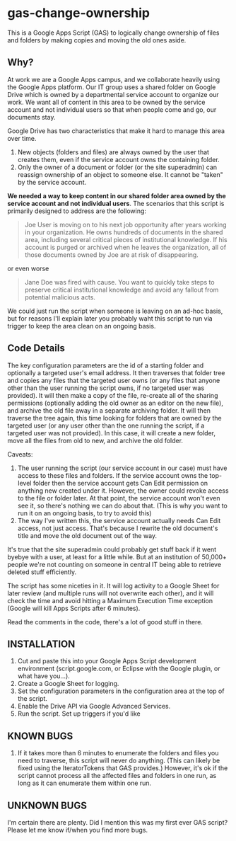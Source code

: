 # gas-change-ownership

This is a Google Apps Script (GAS) to logically change ownership of files and folders by making copies and moving the old ones aside.

## Why? 

At work we are a Google Apps campus, and we collaborate heavily using the Google Apps platform. Our IT group uses a shared folder on Google Drive which is owned by a departmental service account to organize our work. We want all of content in this area to be owned by the service account and not individual users so that when people come and go, our documents stay. 

Google Drive has two characteristics that make it hard to manage this area over time.

1. New objects (folders and files) are always owned by the user that creates them, even if the service account owns the containing folder. 
2. Only the owner of a document or folder (or the site superadmin) can reassign ownership of an object to someone else.  It cannot be "taken" by the service account. 

__We needed a way to keep content in our shared folder area owned by the service account and not individual users__. The scenarios that this script is primarily designed to address are the following:

> Joe User is moving on to his next job opportunity after years working in your organization. He owns hundreds of documents in the
> shared area, including several critical pieces of institutional knowledge. If his account is purged or archived when he leaves the
> organization, all of those documents owned by Joe are at risk of disappearing.

or even worse

> Jane Doe was fired with cause.  You want to quickly take steps to preserve critical institutional knowledge and avoid any fallout
> from potential malicious acts.

We could just run the script when someone is leaving on an ad-hoc basis, but for reasons I'll explain later you probably waht this script to run via trigger to keep the area clean on an ongoing basis.

## Code Details

The key configuration parameters are the id of a starting folder and optionally a targeted user's email address.  It then traverses that folder tree and copies any files that the targeted user owns (or any files that anyone other than the user running the script owns, if no targeted user was provided). It will then make a copy of the file, re-create all of the sharing permissions (optionally adding the old owner as an editor on the new file), and archive the old file away in a separate archiving folder.  It will then traverse the tree again, this time looking for folders that are owned by the targeted user (or any user other than the one running the script, if a targeted user was not provided).  In this case, it will create a new folder, move all the files from old to new, and archive the old folder. 

Caveats: 
1. The user running the script (our service account in our case) must have access to these files and folders. If the service account owns the top-level folder then the service account gets Can Edit permission on anything new created under it.  However, the owner could revoke access to the file or folder later.  At that point, the service account won't even see it, so there's nothing we can do about that. (This is why you want to run it on an ongoing basis, to try to avoid this)
2. The way I've written this, the service account actually needs Can Edit access, not just access.  That's because I rewrite the old document's title and move the old document out of the way.  

It's true that the site superadmin could probably get stuff back if it went byebye with a user, at least for a little while.  But at an institution of 50,000+ people we're not counting on someone in central IT being able to retrieve deleted stuff efficiently. 

The script has some niceties in it. It will log activity to a Google Sheet for later review (and multiple runs will not overwrite each other), and it will check the time and avoid hitting a Maximum Execution Time exception (Google will kill Apps Scripts after 6 minutes).

Read the comments in the code, there's a lot of good stuff in there.

## INSTALLATION

1. Cut and paste this into your Google Apps Script development environment (script.google.com, or Eclipse with the Google plugin, or what have you...).
1. Create a Google Sheet for logging.
1. Set the configuration parameters in the configuration area at the top of the script.
1. Enable the Drive API via Google Advanced Services.
1. Run the script. Set up triggers if you'd like

## KNOWN BUGS

1. If it takes more than 6 minutes to enumerate the folders and files you need to traverse, this script will never do anything. (This can likely be fixed using the IteratorTokens that GAS provides.)  However, it's ok if the script cannot process all the affected files and folders in one run, as long as it can enumerate them within one run.

## UNKNOWN BUGS

I'm certain there are plenty.  Did I mention this was my first ever GAS script?  Please let me know if/when you find more bugs.

